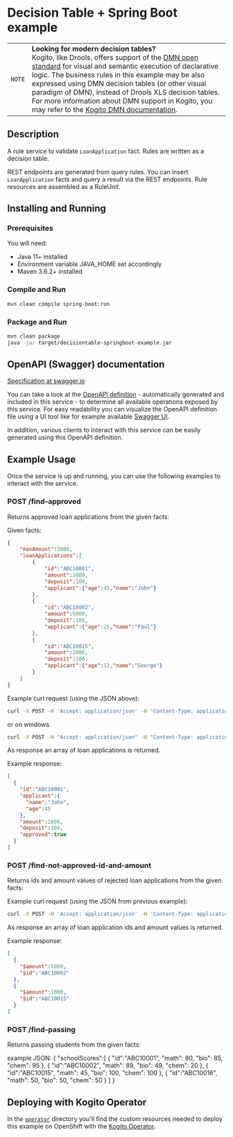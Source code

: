 # Decision Table + Spring Boot example

| | |
|-|-|
|`NOTE`|**Looking for modern decision tables?**<br />Kogito, like Drools, offers support of the [DMN open standard](https://drools.org/learn/dmn.html) for visual and semantic execution of declarative logic. The business rules in this example may be also expressed using DMN decision tables (or other visual paradigm of DMN), instead of Drools XLS decision tables.<br/>For more information about DMN support in Kogito, you may refer to the [Kogito DMN documentation](https://docs.kogito.kie.org/latest/html_single/#_using_dmn_models_in_kogito_services).|

## Description

A rule service to validate `LoanApplication` fact. Rules are written as a decision table.

REST endpoints are generated from query rules. You can insert `LoanApplication` facts and query a result via the REST endpoints. Rule resources are assembled as a RuleUnit.

## Installing and Running

### Prerequisites

You will need:
  - Java 11+ installed
  - Environment variable JAVA_HOME set accordingly
  - Maven 3.6.2+ installed

### Compile and Run

```sh
mvn clean compile spring-boot:run
```

### Package and Run

```sh
mvn clean package
java -jar target/decisiontable-springboot-example.jar
```

## OpenAPI (Swagger) documentation
[Specification at swagger.io](https://swagger.io/docs/specification/about/)

You can take a look at the [OpenAPI definition](http://localhost:8080/v3/api-docs) - automatically generated and included in this service - to determine all available operations exposed by this service. For easy readability you can visualize the OpenAPI definition file using a UI tool like for example available [Swagger UI](https://editor.swagger.io).

In addition, various clients to interact with this service can be easily generated using this OpenAPI definition.

## Example Usage

Once the service is up and running, you can use the following examples to interact with the service.

### POST /find-approved

Returns approved loan applications from the given facts:

Given facts:

```json
{
    "maxAmount":5000,
    "loanApplications":[
        {
            "id":"ABC10001",
            "amount":2000,
            "deposit":100,
            "applicant":{"age":45,"name":"John"}
        },
        {
            "id":"ABC10002",
            "amount":5000,
            "deposit":100,
            "applicant":{"age":25,"name":"Paul"}
        },
        {
            "id":"ABC10015",
            "amount":1000,
            "deposit":100,
            "applicant":{"age":12,"name":"George"}
        }
    ]
}
```

Example curl request (using the JSON above):

```sh
curl -X POST -H 'Accept: application/json' -H 'Content-Type: application/json' -d '{"maxAmount":5000,"loanApplications":[{"id":"ABC10001","amount":2000,"deposit":100,"applicant":{"age":45,"name":"John"}}, {"id":"ABC10002","amount":5000,"deposit":100,"applicant":{"age":25,"name":"Paul"}}, {"id":"ABC10015","amount":1000,"deposit":100,"applicant":{"age":12,"name":"George"}}]}' http://localhost:8080/find-approved
```
or on windows

```sh
curl -X POST -H "Accept: application/json" -H "Content-Type: application/json" -d "{\"maxAmount\":5000,\"loanApplications\":[{\"id\":\"ABC10001\",\"amount\":2000,\"deposit\":100,\"applicant\":{\"age\":45,\"name\":\"John\"}}, {\"id\":\"ABC10002\",\"amount\":5000,\"deposit\":100,\"applicant\":{\"age\":25,\"name\":\"Paul\"}}, {\"id\":\"ABC10015\",\"amount\":1000,\"deposit\":100,\"applicant\":{\"age\":12,\"name\":\"George\"}}]}" http://localhost:8080/find-approved
```

As response an array of loan applications is returned.

Example response:

```json
[
  {
    "id":"ABC10001",
    "applicant":{
      "name":"John",
      "age":45
    },
    "amount":2000,
    "deposit":100,
    "approved":true
  }
]
```

### POST /find-not-approved-id-and-amount

Returns ids and amount values of rejected loan applications from the given facts:

Example curl request (using the JSON from previous example):

```sh
curl -X POST -H 'Accept: application/json' -H 'Content-Type: application/json' -d '{"maxAmount":5000,"loanApplications":[{"id":"ABC10001","amount":2000,"deposit":100,"applicant":{"age":45,"name":"John"}}, {"id":"ABC10002","amount":5000,"deposit":100,"applicant":{"age":25,"name":"Paul"}}, {"id":"ABC10015","amount":1000,"deposit":100,"applicant":{"age":12,"name":"George"}}]}' http://localhost:8080/find-not-approved-id-and-amount
```

As response an array of loan application ids and amount values is returned.

Example response:

```json
[
  {
    "$amount":5000,
    "$id":"ABC10002"
  },
  {
    "$amount":1000,
    "$id":"ABC10015"
  }
]
```
### POST /find-passing

Returns passing students from the given facts:

example JSON:
{
    "schoolScores":[
        {
            "id":"ABC10001",
            "math": 80,
            "bio": 85,
            "chem": 95
        },
        {
            "id":"ABC10002",
            "math": 89,
            "bio": 49,
            "chem": 20
        },
        {
            "id":"ABC10015",
            "math": 45,
            "bio": 100,
            "chem": 100
        },
         {
            "id":"ABC10016",
            "math": 50,
            "bio": 50,
            "chem": 50
        }
    ]
}


## Deploying with Kogito Operator

In the [`operator`](operator) directory you'll find the custom resources needed to deploy this example on OpenShift with the [Kogito Operator](https://docs.jboss.org/kogito/release/latest/html_single/#chap_kogito-deploying-on-openshift).
